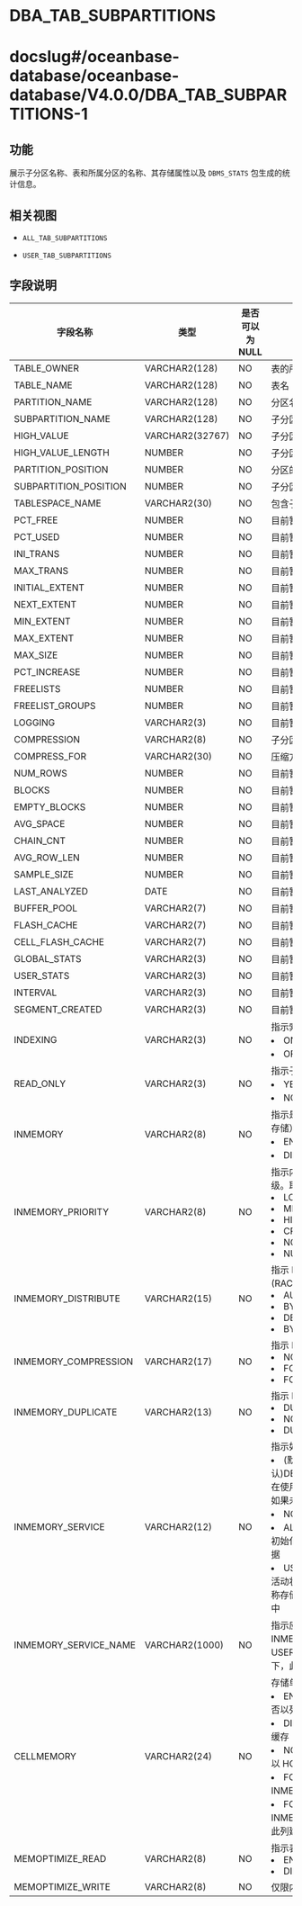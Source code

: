 DBA_TAB_SUBPARTITIONS
==========================================

# docslug#/oceanbase-database/oceanbase-database/V4.0.0/DBA_TAB_SUBPARTITIONS-1

功能
-----------

展示子分区名称、表和所属分区的名称、其存储属性以及 `DBMS_STATS` 包生成的统计信息。

相关视图
-------------

* `ALL_TAB_SUBPARTITIONS`

* `USER_TAB_SUBPARTITIONS`

字段说明
-------------

|         字段名称          |       类型        | 是否可以为 NULL |           描述            |
|-----------------------|-----------------|------------|-------------------------|
| TABLE_OWNER           | VARCHAR2(128)   | NO         | 表的所有者                   |
| TABLE_NAME            | VARCHAR2(128)   | NO         | 表名                      |
| PARTITION_NAME        | VARCHAR2(128)   | NO         | 分区名称                    |
| SUBPARTITION_NAME     | VARCHAR2(128)   | NO         | 子分区名称                   |
| HIGH_VALUE            | VARCHAR2(32767) | NO         | 子分区表达式                  |
| HIGH_VALUE_LENGTH     | NUMBER          | NO         | 子分区表达式的长度               |
| PARTITION_POSITION    | NUMBER          | NO         | 分区的位置                   |
| SUBPARTITION_POSITION | NUMBER          | NO         | 子分区在分区中的位置              |
| TABLESPACE_NAME       | VARCHAR2(30)    | NO         | 包含子分区的表空间的名称            |
| PCT_FREE              | NUMBER          | NO         | 目前暂不支持该字段，当前该字段默认为 NULL |
| PCT_USED              | NUMBER          | NO         | 目前暂不支持该字段，当前该字段默认为 NULL |
| INI_TRANS             | NUMBER          | NO         | 目前暂不支持该字段，当前该字段默认为 NULL |
| MAX_TRANS             | NUMBER          | NO         | 目前暂不支持该字段，当前该字段默认为 NULL |
| INITIAL_EXTENT        | NUMBER          | NO         | 目前暂不支持该字段，当前该字段默认为 NULL |
| NEXT_EXTENT           | NUMBER          | NO         | 目前暂不支持该字段，当前该字段默认为 NULL |
| MIN_EXTENT            | NUMBER          | NO         | 目前暂不支持该字段，当前该字段默认为 NULL |
| MAX_EXTENT            | NUMBER          | NO         | 目前暂不支持该字段，当前该字段默认为 NULL |
| MAX_SIZE              | NUMBER          | NO         | 目前暂不支持该字段，当前该字段默认为 NULL |
| PCT_INCREASE          | NUMBER          | NO         | 目前暂不支持该字段，当前该字段默认为 NULL |
| FREELISTS             | NUMBER          | NO         | 目前暂不支持该字段，当前该字段默认为 NULL |
| FREELIST_GROUPS       | NUMBER          | NO         | 目前暂不支持该字段，当前该字段默认为 NULL |
| LOGGING               | VARCHAR2(3)     | NO         | 目前暂不支持该字段，当前该字段默认为 NULL |
| COMPRESSION           | VARCHAR2(8)     | NO         | 子分区是否压缩                 |
| COMPRESS_FOR          | VARCHAR2(30)    | NO         | 压缩方法                    |
| NUM_ROWS              | NUMBER          | NO         | 目前暂不支持该字段，当前该字段默认为 NULL |
| BLOCKS                | NUMBER          | NO         | 目前暂不支持该字段，当前该字段默认为 NULL |
| EMPTY_BLOCKS          | NUMBER          | NO         | 目前暂不支持该字段，当前该字段默认为 NULL |
| AVG_SPACE             | NUMBER          | NO         | 目前暂不支持该字段，当前该字段默认为 NULL |
| CHAIN_CNT             | NUMBER          | NO         | 目前暂不支持该字段，当前该字段默认为 NULL |
| AVG_ROW_LEN           | NUMBER          | NO         | 目前暂不支持该字段，当前该字段默认为 NULL |
| SAMPLE_SIZE           | NUMBER          | NO         | 目前暂不支持该字段，当前该字段默认为 NULL |
| LAST_ANALYZED         | DATE            | NO         | 目前暂不支持该字段，当前该字段默认为 NULL |
| BUFFER_POOL           | VARCHAR2(7)     | NO         | 目前暂不支持该字段，当前该字段默认为 NULL |
| FLASH_CACHE           | VARCHAR2(7)     | NO         | 目前暂不支持该字段，当前该字段默认为 NULL |
| CELL_FLASH_CACHE      | VARCHAR2(7)     | NO         | 目前暂不支持该字段，当前该字段默认为 NULL |
| GLOBAL_STATS          | VARCHAR2(3)     | NO         | 目前暂不支持该字段，当前该字段默认为 NULL |
| USER_STATS            | VARCHAR2(3)     | NO         | 目前暂不支持该字段，当前该字段默认为 NULL |
| INTERVAL              | VARCHAR2(3)     | NO         | 目前暂不支持该字段，当前该字段默认为 NULL |
| SEGMENT_CREATED       | VARCHAR2(3)     | NO         | 目前暂不支持该字段，当前该字段默认为 NULL |
| INDEXING              | VARCHAR2(3)     | NO         | 指示索引属性。取值：<li>ON：该子分区的索引已开启<li>OFF：此子分区的索引已关闭                        |
| READ_ONLY             | VARCHAR2(3)     | NO         | 指示子分区是否为只读：<li>YES：子分区的默认设置是只读的<li>NO：子分区的默认设置是读/写                        |
| INMEMORY              | VARCHAR2(8)     | NO         | 指示是否为此子分区启用内存中列存储（IM 列存储）：<li> ENABLED：启用<li>DISABLED：禁用                         |
| INMEMORY_PRIORITY     | VARCHAR2(8)     | NO         | 指示内存中列存储（IM 列存储）填充的优先级。取值：<li>LOW<li>MEDIUM<li>HIGH<li>CRITICAL<li>NONE<li>NULL                        |
| INMEMORY_DISTRIBUTE   | VARCHAR2(15)    | NO         | 指示 IM 列存储在 Real Application Clusters (RAC) 环境中的分布方式：<li>AUTO<li>BY ROWID RANGE<li>DBY PARTITION<li>BY SUBPARTITION                        |
| INMEMORY_COMPRESSION  | VARCHAR2(17)    | NO         | 指示 IM 列存储的压缩级别：<li>NO MEMCOMPRESS<li>FOR DML<li>FOR QUERY \[ LOW | HIGH \]<li>FOR CAPACITY \[ LOW | HIGH \]<li>AUTO<li>NULL <br>该值基于表中段所在的位置。例如：如果表已分区并启用了 IM 列存储，则对于 ALL_TABLES 值为NULL，对于 ALL_TAB_SUBPARTITIONS 值为非 NULL                        |
| INMEMORY_DUPLICATE    | VARCHAR2(13)    | NO         | 指示 RAC 环境中 IM 列存储的重复设置：<li>DUPLICATE<li>NO DUPLICATE<li>DUPLICATE ALL                         |
| INMEMORY_SERVICE      | VARCHAR2(12)    | NO         | 指示如何在各种实例上填充 IM 列存储。取值：<li>(默认)DEFAULTPARALLEL_INSTANCE_GROUP：在使用初始化参数指定的所有实例上填充数据。如果未设置该参数，则在所有实例上填充数据<li>NONE：数据不会在任何实例上填充<li>ALL：无论 PARALLEL_INSTANCE_GROUP 初始化参数的值如何，都会在所有实例上填充数据<li>USER_DEFINED：仅在用户指定的服务处于活动状态的实例上填充数据。与此对应的服务名称存储在该 INMEMORY_SERVICE_NAME 列中                        |
| INMEMORY_SERVICE_NAME | VARCHAR2(1000)  | NO         | 指示应在其上填充 IM 列存储的服务名称。仅当 INMEMORY_SERVICE 对应的是 USER_DEFINED 时，该列才有值。其他情况下，此列均为空                        |
| CELLMEMORY            | VARCHAR2(24)    | NO         | 存储单元闪存缓存中的列压缩值。取值：<li>ENABLED：Exadata Storage 将自动决定是否以列形式缓存<li>DISABLED：Exadata 存储被阻止以列形式缓存<li>NO CACHECOMPRESS：Exadata 存储将以 HCC 格式缓存（无需重新压缩）<li>FOR QUERY：Exadata Storage 将以 INMEMORY 查询高格式重新压缩和缓存<li>FOR CAPACITY：Exadata Storage 将以 INMEMORY 容量低格式重新压缩和缓存<br>此列建议与 Exadata 一起使用                        |
| MEMOPTIMIZE_READ      | VARCHAR2(8)     | NO         | 指示表是否启用了基于快速键的访问：<li>ENABLED <li>DISABLED                        |
| MEMOPTIMIZE_WRITE     | VARCHAR2(8)     | NO         |  仅限内部使用                       |
